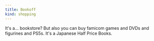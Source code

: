 ```yaml
---
title: Bookoff
kind: shopping
---
```

It's a... bookstore? But also you can buy famicom games and DVDs and figurines and PS5s. It's a Japanese Half Price Books.
